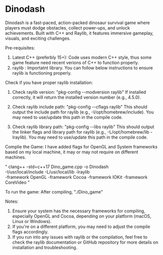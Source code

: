 # Dinodash
Dinodash is a fast-paced, action-packed dinosaur survival game where players must dodge obstacles, collect power-ups, and unlock achievements. Built with C++ and Raylib, it features immersive gameplay, visuals, and exciting challenges.


Pre-requisites:
1. Latest C++ (preferbly 15+): Code uses modern C++ style, thus some game feature need recent verions of C++ to function properly.
2. raylib : Importatnt library. You can follow below instructions to ensure raylib is functioning properly.

 Check if you have proper raylib installation: 
 1. Check raylib version:
 "pkg-config --modversion raylib" 
  If installed correctly, it will return the installed version number (e.g., 4.5.0).

 2. Check raylib include path:
    "pkg-config --cflags raylib"
    This should output the include path for raylib (e.g., -I/opt/homebrew/include). You may need to use/update this path in the compile code.

 3. Check raylib library path:
    "pkg-config --libs raylib"
    This should output the linker flags and library path for raylib (e.g., -L/opt/homebrew/lib -lraylib). You may need to use/update this path in the compile code.


Complie the Game:
I have added flags for OpenGL and System frameworks based on my local machine, it may or may not require on different machines.

"
clang++ -std=c++17 Dino_game.cpp -o Dinodash \
    -I/usr/local/include -L/usr/local/lib -lraylib \
    -framework OpenGL -framework Cocoa -framework IOKit -framework CoreVideo
"

To run the game:
After compiling, "./Dino_game"

Notes:
1. Ensure your system has the necessary frameworks for compiling, especially OpenGL and Cocoa, depending on your platform (macOS, Linux or Windows).
2. If you're on a different platform, you may need to adjust the compile flags accordingly.
3. If you run into any issues with raylib or the compilation, feel free to check the raylib documentation or GitHub repository for more details on installation and troubleshooting.
